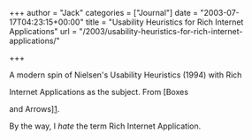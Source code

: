 +++
author = "Jack"
categories = ["Journal"]
date = "2003-07-17T04:23:15+00:00"
title = "Usability Heuristics for Rich Internet Applications"
url = "/2003/usability-heuristics-for-rich-internet-applications/"

+++

A modern spin of Nielsen's Usability Heuristics (1994) with Rich
  

  
Internet Applications as the subject. From [Boxes
  

  
and Arrows][1].

By the way, I _hate_ the term Rich Internet Application.

 [1]: http://www.boxesandarrows.com/archives/usability_heuristics_for_rich_internet_applications.php